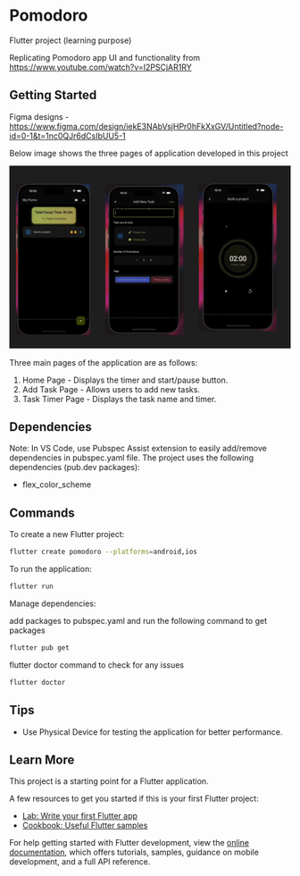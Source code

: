 # Pomodoro

Flutter project (learning purpose) 

Replicating Pomodoro app UI and functionality from https://www.youtube.com/watch?v=I2PSCjAR1RY 

## Getting Started

Figma designs - https://www.figma.com/design/iekE3NAbVsjHPr0hFkXxGV/Untitled?node-id=0-1&t=1nc0QJr6dCsIbUU5-1 

Below image shows the three pages of application developed in this project

![Pomodoro App Screenshots](./assets/images/pages_design.png)

Three main pages of the application are as follows:

1. Home Page - Displays the timer and start/pause button.
2. Add Task Page - Allows users to add new tasks.
3. Task Timer Page - Displays the task name and timer.


## Dependencies

Note: In VS Code, use Pubspec Assist extension to easily add/remove dependencies in pubspec.yaml file.
The project uses the following dependencies (pub.dev packages):

- flex_color_scheme

## Commands 

To create a new Flutter project:

```bash
flutter create pomodoro --platforms=android,ios
```

To run the application:

```bash
flutter run
```

Manage dependencies:

add packages to pubspec.yaml and run the following command to get packages
```bash
flutter pub get
```

flutter doctor command to check for any issues
```bash
flutter doctor
```


## Tips

- Use Physical Device for testing the application for better performance.


## Learn More

This project is a starting point for a Flutter application.

A few resources to get you started if this is your first Flutter project:

- [Lab: Write your first Flutter app](https://docs.flutter.dev/get-started/codelab)
- [Cookbook: Useful Flutter samples](https://docs.flutter.dev/cookbook)

For help getting started with Flutter development, view the
[online documentation](https://docs.flutter.dev/), which offers tutorials,
samples, guidance on mobile development, and a full API reference.
